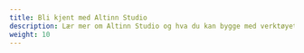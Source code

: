 ```yaml
---
title: Bli kjent med Altinn Studio
description: Lær mer om Altinn Studio og hva du kan bygge med verktøyet.
weight: 10
---
```

